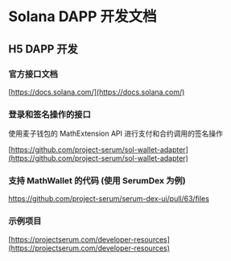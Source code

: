 # Solana DAPP 开发文档

## H5 DAPP 开发

### 官方接口文档

[https://docs.solana.com/](https://docs.solana.com/)

### 登录和签名操作的接口

使用麦子钱包的 MathExtension API 进行支付和合约调用的签名操作

[https://github.com/project-serum/sol-wallet-adapter](https://github.com/project-serum/sol-wallet-adapter)

### 支持 MathWallet 的代码 (使用 SerumDex 为例)
https://github.com/project-serum/serum-dex-ui/pull/63/files

### 示例项目

[https://projectserum.com/developer-resources](https://projectserum.com/developer-resources)
